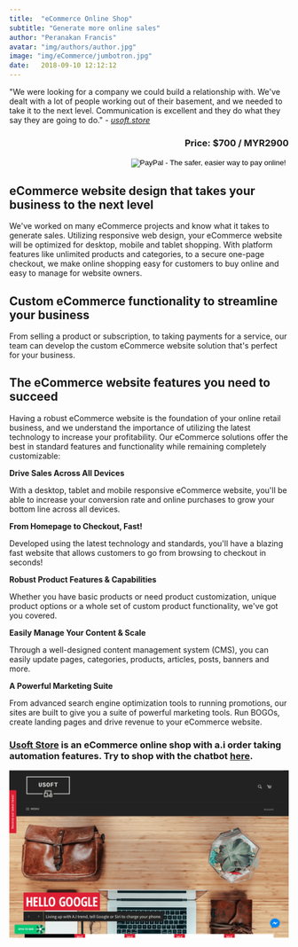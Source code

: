 ```yaml
---
title:  "eCommerce Online Shop"
subtitle: "Generate more online sales"
author: "Peranakan Francis"
avatar: "img/authors/author.jpg"
image: "img/eCommerce/jumbotron.jpg"
date:   2018-09-10 12:12:12
---
```


"We were looking for a company we could build a relationship with. We've dealt with a lot of people working out of their basement, and we needed to take it to the next level. Communication is excellent and they do what they say they are going to do." - <a href="https://usoft.store" target="_blank"><i>usoft.store</i></a>

<div style="text-align: right">
<h3>Price: $700 / MYR2900</h3></div>
<div align="right">
<form action="https://www.paypal.com/cgi-bin/webscr" method="post" target="_top">
<input type="hidden" name="cmd" value="_s-xclick">
<input type="hidden" name="hosted_button_id" value="M5VU9EB247TCY">
<input type="image" src="https://www.paypalobjects.com/en_US/i/btn/btn_buynowCC_LG.gif" border="0" name="submit" alt="PayPal - The safer, easier way to pay online!">
<img alt="" border="0" src="https://www.paypalobjects.com/en_US/i/scr/pixel.gif" width="1" height="1">
</form>
</div>

## eCommerce website design that takes your business to the next level
We've worked on many eCommerce projects and know what it takes to generate sales. Utilizing responsive web design, your eCommerce website will be optimized for desktop, mobile and tablet shopping. With platform features like unlimited products and categories, to a secure one-page checkout, we make online shopping easy for customers to buy online and easy to manage for website owners.

## Custom eCommerce functionality to streamline your business
From selling a product or subscription, to taking payments for a service, our team can develop the custom eCommerce website solution that's perfect for your business.

## The eCommerce website features you need to succeed
Having a robust eCommerce website is the foundation of your online retail business, and we understand the importance of utilizing the latest technology to increase your profitability. Our eCommerce solutions offer the best in standard features and functionality while remaining completely customizable:

**Drive Sales Across All Devices**

With a desktop, tablet and mobile responsive eCommerce website, you'll be able to increase your conversion rate and online purchases to grow your bottom line across all devices.

**From Homepage to Checkout, Fast!**

Developed using the latest technology and standards, you'll have a blazing fast website that allows customers to go from browsing to checkout in seconds!

**Robust Product Features & Capabilities**

Whether you have basic products or need product customization, unique product options or a whole set of custom product functionality, we've got you covered.

**Easily Manage Your Content & Scale**

Through a well-designed content management system (CMS), you can easily update pages, categories, products, articles, posts, banners and more.

**A Powerful Marketing Suite**

From advanced search engine optimization tools to running promotions, our sites are built to give you a suite of powerful marketing tools. Run BOGOs, create landing pages and drive revenue to your eCommerce website.

### [Usoft Store](https://usoft.store) is an eCommerce online shop with a.i order taking automation features. Try to shop with the chatbot [here](https://m.me/www.usoft.com.np).

<a href="https://usoft.store" target="_blank"><img src="img/eCommerce/usoft.png"  alt="online shop" id="responsive-image" width="640">
<br/>
